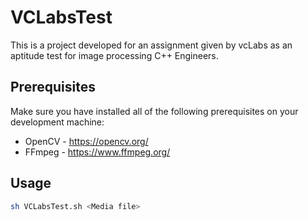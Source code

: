 # VCLabsTest

This is a project developed for an assignment given by vcLabs as an aptitude test for image processing C++ Engineers. 

## Prerequisites

Make sure you have installed all of the following prerequisites on your development machine:

- OpenCV - https://opencv.org/
- FFmpeg - https://www.ffmpeg.org/

## Usage

```bash
sh VCLabsTest.sh <Media file>
```
